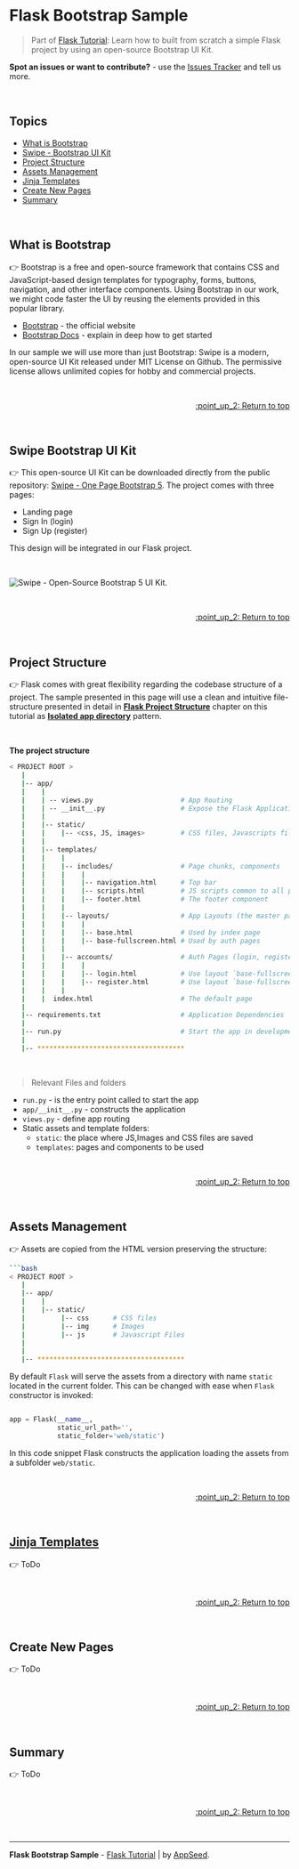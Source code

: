 # Flask Bootstrap Sample

> Part of [Flask Tutorial](https://github.com/app-generator/tutorial-flask): Learn how to built from scratch a simple Flask project by using an open-source Bootstrap UI Kit.

**Spot an issues or want to contribute?** - use the [Issues Tracker](https://github.com/app-generator/tutorial-flask/issues/) and tell us more. 

<br />

## Topics

- [What is Bootstrap](#what-is-bootstrap)
- [Swipe - Bootstrap UI Kit](#swipe-bootstrap-ui-kit)
- [Project Structure](#project-structure)
- [Assets Management](#assets-management)
- [Jinja Templates](#jinja-templates)
- [Create New Pages](#create-new-pages)
- [Summary](#summary)

<br />

## What is Bootstrap

:point_right: Bootstrap is a free and open-source framework that contains CSS and JavaScript-based design templates for typography, forms, buttons, navigation, and other interface components. Using Bootstrap in our work, we might code faster the UI by reusing the elements provided in this popular library. 

- [Bootstrap](https://getbootstrap.com/) - the official website
- [Bootstrap Docs](https://getbootstrap.com/docs/5.0/getting-started/introduction/) - explain in deep how to get started

In our sample we will use more than just Bootstrap: Swipe is a modern, open-source UI Kit released under MIT License on Github. The permissive license allows unlimited copies for hobby and commercial projects.  

<br />

<p align="right"><a href="#topics"> :point_up_2: Return to top</a></p>

<br />

## Swipe Bootstrap UI Kit

:point_right: This open-source UI Kit can be downloaded directly from the public repository: [Swipe - One Page Bootstrap 5](https://github.com/themesberg/swipe-one-page-bootstrap-5). The project comes with three pages:

- Landing page
- Sign In (login)
- Sign Up (register)

This design will be integrated in our Flask project.  

<br />

![Swipe - Open-Source Bootstrap 5 UI Kit.](https://raw.githubusercontent.com/app-generator/tutorial-flask/main/media/swipe-bootstrap-5.png)

<br />

<p align="right"><a href="#topics"> :point_up_2: Return to top</a></p>

<br />

## Project Structure

:point_right:  Flask comes with great flexibility regarding the codebase structure of a project. The sample presented in this page will use a clean and intuitive file-structure presented in detail in **[Flask Project Structure](./flask-project-structure.md)** chapter on this tutorial as **[Isolated app directory](./flask-project-structure.md#isolated-app-directory)** pattern. 

<br />

**The project structure**

```bash
< PROJECT ROOT >
   |
   |-- app/
   |    |
   |    | -- views.py                      # App Routing
   |    | -- __init__.py                   # Expose the Flask Application object 
   |    |
   |    |-- static/
   |    |    |-- <css, JS, images>         # CSS files, Javascripts files
   |    |
   |    |-- templates/
   |    |    |
   |    |    |-- includes/                 # Page chunks, components
   |    |    |    |
   |    |    |    |-- navigation.html      # Top bar
   |    |    |    |-- scripts.html         # JS scripts common to all pages
   |    |    |    |-- footer.html          # The footer component
   |    |    |
   |    |    |-- layouts/                  # App Layouts (the master pages)
   |    |    |    |
   |    |    |    |-- base.html            # Used by index page
   |    |    |    |-- base-fullscreen.html # Used by auth pages 
   |    |    |
   |    |    |-- accounts/                 # Auth Pages (login, register)
   |    |    |    |
   |    |    |    |-- login.html           # Use layout `base-fullscreen.html`
   |    |    |    |-- register.html        # Use layout `base-fullscreen.html`  
   |    |    |
   |    |  index.html                      # The default page
   |
   |-- requirements.txt                    # Application Dependencies
   |
   |-- run.py                              # Start the app in development and production
   |
   |-- *************************************
```

<br />

> Relevant Files and folders

- `run.py` - is the entry point called to start the app
- `app/__init__.py` - constructs the application
- `views.py` - define app routing
- Static assets and template folders:
    - `static`: the place where JS,Images and CSS files are saved
    - `templates`: pages and components to be used 

<br />

<p align="right"><a href="#topics"> :point_up_2: Return to top</a></p>

<br />

## Assets Management

:point_right: Assets are copied from the HTML version preserving the structure: 

```bash
```bash
< PROJECT ROOT >
   |
   |-- app/
   |    |
   |    |-- static/
   |         |-- css      # CSS files
   |         |-- img      # Images 
   |         |-- js       # Javascript Files
   |     
   |
   |-- *************************************   
```

By default `Flask` will serve the assets from  a directory with name `static` located in the current folder. This can be changed with ease when `Flask` constructor is invoked:

```python

app = Flask(__name__,
            static_url_path='', 
            static_folder='web/static')
```

In this code snippet Flask constructs the application loading the assets from a subfolder `web/static`.   

<br />

<p align="right"><a href="#topics"> :point_up_2: Return to top</a></p>

<br />

## [Jinja Templates](./jinja-template.md)

:point_right: ToDo

<br />

<p align="right"><a href="#topics"> :point_up_2: Return to top</a></p>

<br />

## Create New Pages

:point_right: ToDo

<br />

<p align="right"><a href="#topics"> :point_up_2: Return to top</a></p>

<br />

## Summary

:point_right: ToDo

<br />

<p align="right"><a href="#topics"> :point_up_2: Return to top</a></p>

<br />

---
**Flask Bootstrap Sample** - [Flask Tutorial](https://github.com/app-generator/tutorial-flask) | by [AppSeed](https://appseed.us?ref=gh).
